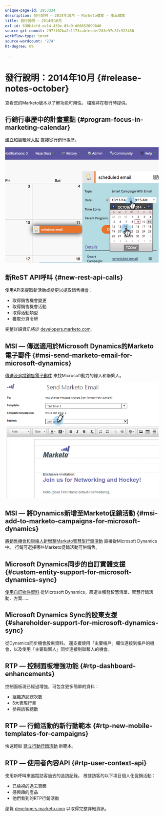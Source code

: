 ```yaml
---
unique-page-id: 2953334
description: 發行說明 — 2014年10月 — Marketo檔案 — 產品檔案
title: 發行說明 — 2014年10月
exl-id: 698b4efd-ee14-459e-83a9-d06652099040
source-git-commit: 297ff02ba2c1173cabfecdef283e97c87c922480
workflow-type: tm+mt
source-wordcount: '274'
ht-degree: 0%

---
```


# 發行說明：2014年10月 {#release-notes-october}

查看您的Marketo版本以了解功能可用性。 檔案將在發行時提供。

## 行銷行事歷中的計畫重點 {#program-focus-in-marketing-calendar}

[建立和編輯登入點](/help/marketo/product-docs/core-marketo-concepts/marketing-calendar/understanding-the-calendar/understand-enable-program-focus.md) 直接從行銷行事歷。

![](assets/image2014-10-20-11-3a48-3a51.png)

## 新ReST API呼叫 {#new-rest-api-calls}

使用API來提取新活動或變更以提取銷售機會：

* 取得銷售機會變更
* 取得銷售機會活動
* 取得活動類型
* 獲取分頁令牌

完整詳細資訊將於 [developers.marketo.com](https://developers.marketo.com/documentation/rest/).

## MSI — 傳送適用於Microsoft Dynamics的Marketo電子郵件 {#msi-send-marketo-email-for-microsoft-dynamics}

[傳送及追蹤銷售電子郵件](/help/marketo/product-docs/marketo-sales-insight/msi-for-microsoft-dynamics/setting-up-and-using/send-a-marketo-sales-email-from-microsoft-dynamics.md) 來找Microsoft動力的線人和聯繫人。

![](assets/image2014-10-20-11-3a49-3a25.png)

## MSI — 將Dynamics新增至Marketo促銷活動 {#msi-add-to-marketo-campaigns-for-microsoft-dynamics}

[將銷售機會和聯絡人新增至Marketo智慧型行銷活動](/help/marketo/product-docs/marketo-sales-insight/msi-for-microsoft-dynamics/setting-up-and-using/add-a-lead-contact-to-a-marketo-campaign-from-microsoft-dynamics.md) 直接從Microsoft Dynamics中。 行銷可選擇哪些Marketo促銷活動可供銷售。

## Microsoft Dynamics同步的自訂實體支援 {#custom-entity-support-for-microsoft-dynamics-sync}

[使用自訂物件資料](/help/marketo/product-docs/crm-sync/microsoft-dynamics-sync/microsoft-dynamics-sync-details/enable-sync-for-a-custom-entity.md) 從Microsoft Dynamics，篩選並觸發智慧清單、智慧行銷活動、方案……

## Microsoft Dynamics Sync的股東支援 {#shareholder-support-for-microsoft-dynamics-sync}

從Dynamics同步機會股東資料。 還支援使用「主要帳戶」欄位連接到帳戶的機會，以及使用「主要聯繫人」同步連接到聯繫人的機會。

## RTP — 控制面板增強功能 {#rtp-dashboard-enhancements}

控制面板現已經過增強，可包含更多簡單的資料：

* 組織造訪總次數
* 5大表現行業
* 參與訪客總數

## RTP — 行銷活動的新行動範本 {#rtp-new-mobile-templates-for-campaigns}

快速輕鬆 [建立行動行銷活動](/help/marketo/product-docs/web-personalization/using-templates/using-templates-to-create-web-campaigns.md) 新範本。

## RTP — 使用者內容API {#rtp-user-context-api}

使用新呼叫來追蹤訪客過去的造訪記錄。 根據訪客的以下項目個人化促銷活動：

* 已檢視的過去頁面
* 感興趣的產品
* 他們看到的RTP行銷活動

瀏覽 [developers.marketo.com](https://developers.marketo.com/documentation/websites/rtp-js-api/) 以取得完整詳細資訊。
